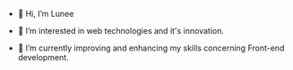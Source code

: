 - 👋 Hi, I’m Lunee


- 👀 I’m interested in web technologies and it's innovation.

- 🌱 I’m currently improving and enhancing my skills concerning Front-end development.



